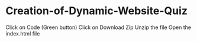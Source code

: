 # Creation-of-Dynamic-Website-Quiz
Click on Code (Green button)
Click on Download Zip
Unzip the file
Open the index.html file
